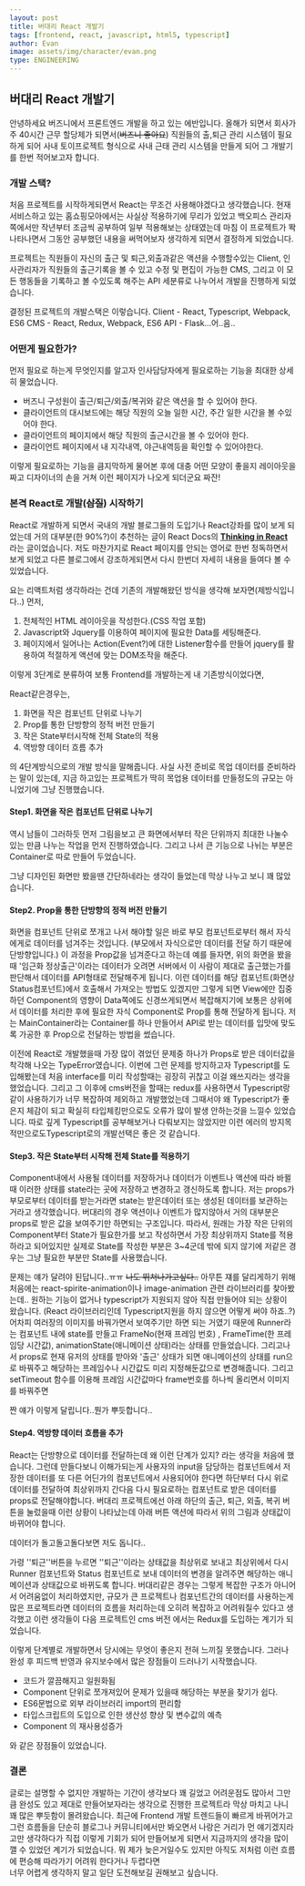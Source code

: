 ```yaml
---
layout: post
title: 버대리 React 개발기
tags: [frontend, react, javascript, html5, typescript]
author: Evan
image: assets/img/character/evan.png 
type: ENGINEERING
---
```


## 버대리 React 개발기


안녕하세요 버즈니에서 프론트엔드 개발을 하고 있는 에반입니다.
올해가 되면서 회사가 주 40시간 근무 할당제가 되면서(~~버즈니 좋아요~~) 
직원들의 출,퇴근 관리 시스템이 필요하게 되어 사내 토이프로젝트 형식으로 
사내 근태 관리 시스템을 만들게 되어 그 개발기를 한번 적어보고자 합니다.

### 개발 스택?
처음 프로젝트를 시작하게되면서 React는 무조건 사용해야겠다고 생각했습니다.
현재 서비스하고 있는 홈쇼핑모아에서는 사실상 적용하기에 무리가 있었고 백오피스 관리자쪽에서만 작년부터 조금씩 공부하여 일부 적용해보는 상태였는데 마침 이 프로젝트가 똭 나타나면서 그동안 공부했던 내용을 써먹어보자 생각하게 되면서 결정하게 되었습니다.

프로젝트는 직원들이 자신의 출근 및 퇴근,외출과같은 액션을 수행할수있는 Client, 
인사관리자가 직원들의 출근기록을 볼 수 있고 수정 및 편집이 가능한 CMS,
그리고 이 모든 행동들을 기록하고 볼 수있도록 해주는 API
세분류로 나누어서 개발을 진행하게 되었습니다.
 
결정된 프로젝트의 개발스택은 이렇습니다.
Client - React, Typescript, Webpack, ES6 
CMS - React, Redux,  Webpack, ES6
API - Flask...어..음..

###  어떤게 필요한가?

먼저 필요로 하는게 무엇인지를 알고자 인사담당자에게 필요로하는 기능을 최대한 상세히 물었습니다.

- 버즈니 구성원이 출근/퇴근/외출/복귀와 같은  액션을 할 수 있어야 한다.
- 클라이언트의 대시보드에는 해당 직원의 오늘 일한 시간, 주간 일한 시간을 볼 수있어야 한다.
- 클라이언트의 페이지에서 해당 직원의 출근시간을 볼 수 있어야 한다.
- 클라이언트 페이지에서 내 지각내역, 야근내역등을 확인할 수 있어야한다.

이렇게 필요로하는 기능을 큼지막하게 물어본 후에 대충 어떤 모양이 좋을지 레이아웃을 짜고 디자이너의 손을 거쳐 이런 페이지가 나오게 되더군요 짜잔!



### 본격 React로 개발(~~삽질~~) 시작하기

React로 개발하게 되면서 국내의 개발 블로그들의 도입기나 React강좌를 많이 보게 되었는데 거의 대부분(한 90%?)이 추천하는 글이 React Docs의 [**Thinking in React**](https://reactjs.org/docs/thinking-in-react.html) 라는 
글이었습니다.  저도 마찬가지로 React 페이지를 안되는 영어로 한번 정독하면서 보게 되었고 다른 블로그에서 강조하게되면서 다시 한번더 자세히 내용을 들여다 볼 수 있었습니다.

요는  리액트처럼 생각하라는 건데 기존의 개발해왔던 방식을 생각해 보자면(제방식입니다..)
먼저, 
1) 전체적인 HTML 레이아웃을 작성한다.(CSS 작업 포함)
2) Javascript와 Jquery를 이용하여 페이지에 필요한 Data를 세팅해준다.
3) 페이지에서 일어나는 Action(Event?)에 대한 Listener함수를 만들어 jquery를 활용하여 적절하게 액션에 맞는 DOM조작을 해준다.

이렇게 3단계로 분류하여 보통 Frontend를 개발하는게 내 기존방식이었다면,

React같은경우는,
1) 화면을 작은 컴포넌트 단위로 나누기
2) Prop를 통한 단방향의 정적 버전 만들기
3) 작은 State부터시작해 전체 State의 적용
4) 역방향 데이터 흐름 추가

의 4단계방식으로의 개발 방식을 말해줍니다.
사실 사전 준비로 목업 데이터를 준비하라는 말이 있는데,
지금 하고있는 프로젝트가 딱히 목업용 데이터를 만들정도의 규모는 아니었기에 그냥 진행했습니다.

#### Step1. 화면을 작은 컴포넌트 단위로 나누기

역시 남들이 그러하듯 먼저 그림을보고 큰 화면에서부터 작은 단위까지 최대한 나눌수 있는 만큼 나누는 작업을 먼저 진행하였습니다.
그리고 나서 큰 기능으로 나뉘는 부분은 Container로 따로 만들어 두었습니다.


그냥 디자인된 화면만 봤을땐 간단하네라는 생각이 들었는데 막상 나누고 보니 꽤 많았습니다. 
 

#### Step2. Prop을 통한 단방향의 정적 버전 만들기

화면을 컴포넌트 단위로 쪼개고 나서 해야할 일은 바로 부모 컴포넌트로부터 해서 자식에게로 데이터를 넘겨주는 것입니다. (부모에서 자식으로만 데이터를 전달 하기 때문에 단방향입니다.)
이 과정을 Prop값을 넘겨준다고 하는데 예를 들자면, 
위의 화면을 봤을 때 '임근화 정상출근'이라는 데이터가 오려면 서버에서 이 사람이 제대로 출근했는가를 판단해서 데이터를 API형태로 전달해주게 됩니다.
이런 데이터를 해당 컴포넌트(화면상 Status컴포넌트)에서 호출해서 가져오는 방법도 있겠지만 그렇게 되면 View에만 집중하던 Component의 영향이 Data쪽에도 신경쓰게되면서 복잡해지기에 보통은
상위에서 데이터를 처리한 후에 필요한 자식 Component로 Prop를 통해 전달하게 됩니다.
저는 MainContainer라는 Container를 하나 만들어서 API로 받는 데이터를 입맛에 맞도록 가공한 후 Prop으로 전달하는 방법을 썼습니다.

이전에 React로 개발했을때 가장 많이 겪었던 문제중 하나가 Props로 받은 데이터값을 착각해 나오는
TypeError였습니다. 이번에 그런 문제를 방지하고자 Typescript를 도입해봤는데 처음 interface를 미리 작성할때는 굉장히 귀찮고 이걸 왜쓰지라는 생각을 했었습니다. 
그리고 그 이후에 cms버전을 할때는 redux를 사용하면서 Typescript랑 같이 사용하기가 너무 복잡하여 
제외하고 개발했었는데 그때서야 왜 Typescript가 좋은지 체감이 되고 확실히 타입체킹만으로도 오류가 많이 발생 안하는것을 느낄수 있었습니다. 
따로 깊게 Typescript를 공부해보거나 다뤄보지는 않았지만 이런 에러의 방지목적만으로도Typescript로의 개발선택은 좋은 것 같습니다. 


#### Step3. 작은 State부터 시작해 전체 State를 적용하기

 Component내에서 사용될 데이터를 저장하거나 데이터가 이벤트나 액션에 따라  바뀔때 이러한 상태를 state라는 곳에 저장하고 변경하고 갱신하도록 합니다.
 저는 props가 부모로부터 데이터를 받는거라면 state는 받은데이터 또는 생성된 데이터를 보관하는 거라고 생각했습니다.
버대리의 경우 액션이나 이벤트가 많지않아서 거의 대부분은  props로 받은 값을 보여주기만 하면되는 구조입니다. 
따라서, 원래는 가장 작은 단위의 Component부터 State가 필요한가를 보고 작성하면서 
가장 최상위까지 State를 적용하라고 되어있지만 실제로 State를 작성한 부분은 3~4군데 밖에 되지 않기에 저같은 경우는 그냥 필요한 부분만 State를 사용했습니다. 




문제는 얘가 달려야 된답니다..ㅠㅠ ~~나도 뛰쳐나가고싶다..~~
아무튼 쟤를 달리게하기 위해 처음에는 react-spirite-animation이나 image-animation 관련 라이브러리를 찾아봤는데.. 원하는 기능이 없거나 typescript가 지원되지 않아 직접 만들어야 되는 상황이 
왔습니다.
(React 라이브러리인데 Typescript지원을 하지 않으면 어떻게 써야 하죠..?)
어차피 여러장의 이미지를 바꿔가면서 보여주기만 하면 되는 거였기 때문에 Runner라는 컴포넌트 내에 
state를 만들고 FrameNo(현재 프레임 번호) , FrameTime(한 프레임당 시간값), animationState(애니메이션 상태)라는 상태를 만들었습니다.
그리고나서 props로 현재 유저의 상태를 받아와 '출근' 상태가 되면 애니메이션의 상태를 run으로 바꿔주고 해당하는 프레임수나 시간값도 미리 지정해둔값으로 변경해줍니다.
그리고 setTimeout 함수를 이용해 프레임 시간값마다 frame번호를 하나씩 올리면서 이미지를 바꿔주면



짠 얘가 이렇게 달립니다..뭔가 뿌듯합니다..


#### Step4. 역방향 데이터 흐름을 추가
React는 단방향으로 데이터를 전달하는데 왜 이런 단계가 있지? 라는 생각을 처음에 했습니다.
그런데 만들다보니 이해가되는게 사용자의 input을 담당하는 컴포넌트에서 저장한 데이터를 
또 다른 어딘가의 컴포넌트에서 사용되어야 한다면 하단부터 다시 위로 데이터를 전달하여
최상위까지 간다음 다시 필요로하는 컴포넌트로 받은 데이터를 props로 전달해야합니다.
버대리 프로젝트에선 아래 하단의 출근, 퇴근, 외출, 복귀 버튼을 눌렀을때 이런 상황이 나타났는데
아래 버튼 액션에 따라서 위의 그림과 상태값이 바뀌어야 합니다.

데이터가 돌고돌고돌다보면 저도 돕니다..

가령 ''퇴근''버튼을 누르면 ''퇴근''이라는 상태값을 최상위로 보내고 최상위에서 다시 Runner 컴포넌트와 Status 컴포넌트로 보내 데이터의 변경을 알려주면 해당하는 애니메이션과 상태값으로 바뀌도록 합니다. 버대리같은 경우는 그렇게 복잡한 구조가 아니어서 어려움없이 처리하였지만, 
규모가 큰 프로젝트나 컴포넌트간의 데이터를 사용하는게 많은 프로젝트라면 데이터의 흐름을 처리하는데 오히려 복잡하고 어려워질수 있다고 생각했고 이런 생각들이 다음 프로젝트인 cms 버전 에서는
Redux를 도입하는 계기가 되었습니다.

   

이렇게 단계별로 개발하면서 당시에는 무엇이 좋은지 전혀 느끼질 못했습니다.
그러나 완성 후 피드백 반영과 유지보수에서 많은 장점들이 드러나기 시작했습니다.

- 코드가 깔끔해지고 일원화됨
- Component 단위로 쪼개져있어 문제가 있을때 해당하는 부분을 찾기가 쉽다.
- ES6문법으로 외부 라이브러리 import의 편리함
- 타입스크립트의 도입으로 인한 생산성 향상 및 변수값의 예측
- Component 의 재사용성증가

와 같은 장점들이 있었습니다.


### 결론
글로는 설명할 수 없지만 개발하는 기간이 생각보다 꽤 길었고 어려운점도 많아서 그만큼 완성도 있고 제대로 만들어보자라는 생각으로 진행한 프로젝트라 막상 마치고 나니 꽤 많은 뿌듯함이 몰려왔습니다.
최근에 Frontend 개발 트렌드들이 빠르게 바뀌어가고 그런 흐름들을 단순히 블로그나 커뮤니티에서만 봐오면서 나랑은 거리가 먼 얘기겠지라고만 생각하다가 직접 이렇게 기회가 되어 만들어보게 되면서 지금까지의 생각을 많이 깰 수 있었던 계기가 되었습니다. 
뭐 제가 늦은거일수도 있지만 아직도 저처럼 이런 흐름에 편승해 따라가기 어려워 한다거나 두렵다면  
너무 어렵게 생각하지 말고 일단 도전해보길 권해보고 싶습니다.








